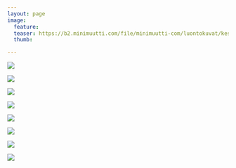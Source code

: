```yaml
---
layout: page
image:
  feature:
  teaser: https://b2.minimuutti.com/file/minimuutti-com/luontokuvat/kes%C3%A4/11/DS58011-245px.jpg
  thumb:

---
```


[![](https://b2.minimuutti.com/file/minimuutti-com/luontokuvat/kes%C3%A4/11/DS58022-800px.jpg)](https://dl.dropboxusercontent.com/sh/ea1wtnz7z734o12/AADIWFTSt0waesrf9tEZQ3vGa/luontokuvat/kes%C3%A4/11/DS58022.jpg)

[![](https://b2.minimuutti.com/file/minimuutti-com/luontokuvat/kes%C3%A4/11/DS58025-800px.jpg)](https://dl.dropboxusercontent.com/sh/ea1wtnz7z734o12/AAC8vqHfGwB2tqLHyNdW7hyaa/luontokuvat/kes%C3%A4/11/DS58025.jpg)

[![](https://b2.minimuutti.com/file/minimuutti-com/luontokuvat/kes%C3%A4/11/DS58005-800px.jpg)](https://dl.dropboxusercontent.com/sh/ea1wtnz7z734o12/AAC-Bs0yw8-_LPwHXdFIeiAWa/luontokuvat/kes%C3%A4/11/DS58005.jpg)

[![](https://b2.minimuutti.com/file/minimuutti-com/luontokuvat/kes%C3%A4/11/DS58051-800px.jpg)](https://dl.dropboxusercontent.com/sh/ea1wtnz7z734o12/AABtB--xj0e3q1rxxoulPToga/luontokuvat/kes%C3%A4/11/DS58051.jpg)

[![](https://b2.minimuutti.com/file/minimuutti-com/luontokuvat/kes%C3%A4/11/DS58061-800px.jpg)](https://dl.dropboxusercontent.com/sh/ea1wtnz7z734o12/AACWKjy9tN9QwXSLdk1Lbob3a/luontokuvat/kes%C3%A4/11/DS58061.jpg)

[![](https://b2.minimuutti.com/file/minimuutti-com/luontokuvat/kes%C3%A4/11/DS58011-800px.jpg)](https://dl.dropboxusercontent.com/sh/ea1wtnz7z734o12/AAB6PxCtImnausnWzQAFdCzja/luontokuvat/kes%C3%A4/11/DS58011.jpg)

[![](https://b2.minimuutti.com/file/minimuutti-com/luontokuvat/kes%C3%A4/11/DS58014-800px.jpg)](https://dl.dropboxusercontent.com/sh/ea1wtnz7z734o12/AADXG1SnSw2ZV6RZb8F3KvtSa/luontokuvat/kes%C3%A4/11/DS58014.jpg)

[![](https://b2.minimuutti.com/file/minimuutti-com/luontokuvat/kes%C3%A4/11/DS58009-800px.jpg)](https://dl.dropboxusercontent.com/sh/ea1wtnz7z734o12/AAAcK7tKdxCYsK1ivEtBRUO1a/luontokuvat/kes%C3%A4/11/DS58009.jpg)
